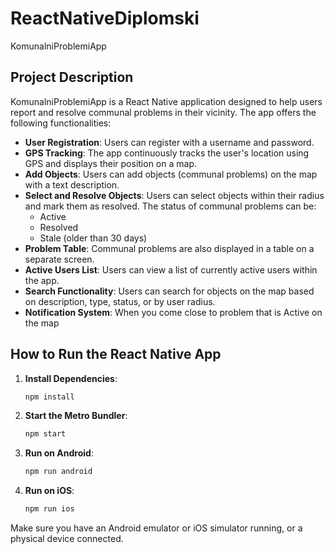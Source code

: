 # ReactNativeDiplomski

KomunalniProblemiApp

## Project Description

KomunalniProblemiApp is a React Native application designed to help users report and resolve communal problems in their vicinity. The app offers the following functionalities:

- **User Registration**: Users can register with a username and password.
- **GPS Tracking**: The app continuously tracks the user's location using GPS and displays their position on a map.
- **Add Objects**: Users can add objects (communal problems) on the map with a text description.
- **Select and Resolve Objects**: Users can select objects within their radius and mark them as resolved. The status of communal problems can be:
  - Active
  - Resolved
  - Stale (older than 30 days)
- **Problem Table**: Communal problems are also displayed in a table on a separate screen.
- **Active Users List**: Users can view a list of currently active users within the app.
- **Search Functionality**: Users can search for objects on the map based on description, type, status, or by user radius.
- **Notification System**: When you come close to problem that is Active on the map

## How to Run the React Native App

1. **Install Dependencies**:

   ```bash
   npm install
   ```

2. **Start the Metro Bundler**:

   ```bash
   npm start
   ```

3. **Run on Android**:

   ```bash
   npm run android
   ```

4. **Run on iOS**:
   ```bash
   npm run ios
   ```

Make sure you have an Android emulator or iOS simulator running, or a physical device connected.
